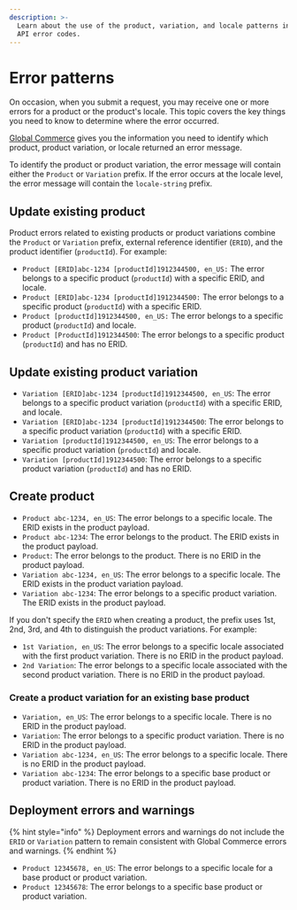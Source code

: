 ```yaml
---
description: >-
  Learn about the use of the product, variation, and locale patterns in Admin
  API error codes.
---
```


# Error patterns

On occasion, when you submit a request, you may receive one or more errors for a product or the product's locale. This topic covers the key things you need to know to determine where the error occurred.&#x20;

[Global Commerce](https://gc.digitalriver.com/gc/ent/login.do) gives you the information you need to identify which product, product variation, or locale returned an error message.&#x20;

To identify the product or product variation, the error message will contain either the `Product` or `Variation`  prefix. If the error occurs at the locale level, the error message will contain the `locale-string` prefix.&#x20;

## Update existing product&#x20;

Product errors related to existing products or product variations combine the `Product` or `Variation` prefix, external reference identifier (`ERID`), and the product identifier (`productId`). For example:

* `Product [ERID]abc-1234 [productId]1912344500, en_US:` The error belongs to a specific product (`productId`) with a specific ERID, and locale.
* `Product [ERID]abc-1234 [productId]1912344500:` The error belongs to a specific product (`productId`) with a specific ERID.
* `Product [productId]1912344500, en_US:` The error belongs to a specific product (`productId`) and locale.
* `Product [ProductId]1912344500`: The error belongs to a specific product (`productId`) and has no ERID.

## Update existing product variation

* `Variation [ERID]abc-1234 [productId]1912344500, en_US`: The error belongs to a specific product variation (`productId`) with a specific ERID, and locale.
* `Variation [ERID]abc-1234 [productId]1912344500`: The error belongs to a specific product variation (`productId`) with a specific ERID.
* `Variation [productId]1912344500, en_US`: The error belongs to a specific product variation (`productId`) and locale.
* `Variation [productId]1912344500`: The error belongs to a specific product variation (`productId`) and has no ERID.

## Create product&#x20;

* `Product abc-1234, en_US`: The error belongs to a specific locale. The ERID exists in the product payload.
* `Product abc-1234`:  The error belongs to the product. The ERID exists in the product payload.
* `Product`:  The error belongs to the product. There is no ERID in the product payload.
* `Variation abc-1234, en_US`:  The error belongs to a specific locale. The ERID exists in the product variation payload.
* `Variation abc-1234`:   The error belongs to a specific product variation. The ERID exists in the product payload.

If you don't specify the `ERID` when creating a product, the prefix uses 1st, 2nd, 3rd, and 4th to distinguish the product variations. For example:

* `1st Variation, en_US`:  The error belongs to a specific locale associated with the first product variation. There is no ERID in the product payload.
* `2nd Variation`:  The error belongs to a specific locale associated with the second product variation. There is no ERID in the product payload.

### Create a product variation for an existing base product

* `Variation, en_US`:  The error belongs to a specific locale. There is no ERID in the product payload.
* `Variation`:  The error belongs to a specific product variation. There is no ERID in the product payload.
* `Variation abc-1234, en_US`:  The error belongs to a specific locale.  There is no ERID in the product payload.
* `Variation abc-1234`:  The error belongs to a specific base product or product variation. There is no ERID in the product payload.

## Deployment errors and warnings

{% hint style="info" %}
Deployment errors and warnings do not include the `ERID` or `Variation` pattern to remain consistent with Global Commerce errors and warnings.
{% endhint %}

* `Product 12345678, en_US`: The error belongs to a specific locale for a base product or product variation.&#x20;
* `Product 12345678`: The error belongs to a specific base product or product variation.&#x20;
